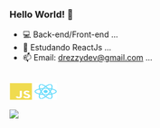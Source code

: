 ### Hello World! 🌙

- 💻 Back-end/Front-end ...
- 📘 Estudando ReactJs ...
- 📫 Email: drezzydev@gmail.com ...
<div style="display: inline_block"><br>
  <img align="center" alt="drezzy-Js" height="30" width="40" src="https://raw.githubusercontent.com/devicons/devicon/master/icons/javascript/javascript-plain.svg">
  <img align="center" alt="drezzy-React" height="30" width="40" src="https://raw.githubusercontent.com/devicons/devicon/master/icons/react/react-original.svg">
 </div>
 
<div align="left">
  <br>
  <a href="https://github.com/dr1zzyjs">
  <img height="180em" src="https://github-readme-stats.vercel.app/api?username=drezzyts&show_icons=true&theme=dracula&include_all_commits=true&count_private=true"/>
</div>
